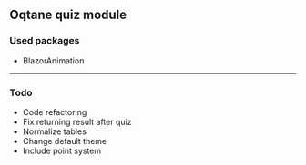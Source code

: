 ## Oqtane quiz module 
### Used packages

- BlazorAnimation

---
### Todo

- Code refactoring
- Fix returning result after quiz
- Normalize tables
- Change default theme
- Include point system